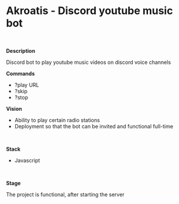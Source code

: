 <h1> Akroatis - Discord youtube music bot </h1><br>


<strong>Description</strong><br>

Discord bot to play youtube music videos on discord voice channels<br>

<strong>Commands</strong><br>  
<ul>
  <li>?play URL</li>
  <li>?skip</li>
  <li>?stop</li>  
</ul>

<strong>Vision</strong><br>  
<ul>
  <li>Ability to play certain radio stations</li>
  <li>Deployment so that the bot can be invited and functional full-time</li>
</ul>
<br>
 
<strong>Stack</strong><br>
<ul>
  <li>Javascript</li>
</ul>
 <br>

<strong>Stage</strong><br>

The project is functional, after starting the server


